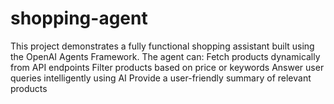 # shopping-agent
This project demonstrates a fully functional shopping assistant built using the OpenAI Agents Framework. The agent can:  Fetch products dynamically from API endpoints  Filter products based on price or keywords  Answer user queries intelligently using AI  Provide a user-friendly summary of relevant products
